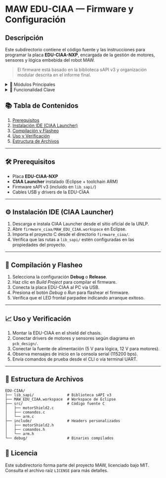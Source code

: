 <h1>MAW EDU-CIAA — Firmware y Configuración</h1>

<h2>Descripción</h2>
<p>Este subdirectorio contiene el código fuente y las instrucciones para programar la placa <strong>EDU-CIAA-NXP</strong>, encargada de la gestión de motores, sensores y lógica embebida del robot MAW.</p>
<blockquote>El firmware está basado en la biblioteca sAPI v3 y organización modular descrita en el informe final. </blockquote>

<details>
  <summary>📝 Módulos Principales</summary>
  <ul>
    <li><code>motorShield2.c/h</code>: Control de drivers L293D y expansión 74HC595</li>
    <li><code>comandos.c/h</code>: Interpretación y envío de comandos</li>
    <li><code>arm.c/h</code>: Lógica de movimiento del brazo (servos)</li>
    <li><code>sapi.c</code>: Adaptación de funciones del firmware sAPI v3</li>
  </ul>
</details>

<details>
  <summary>🚀 Funcionalidad Clave</summary>
  <ul>
    <li>Control de velocidad y dirección de los motores DC</li>
    <li>Lectura de sensores de nivel de batería y disparo de alerta</li>
    <li>Gestión de interrupciones para botones de emergencia</li>
    <li>Comunicación UART/TCP con ESP32-CAM para sinergia de tareas</li>
  </ul>
</details>

<h2>📚 Tabla de Contenidos</h2>
<ol>
  <li><a href="#prerequisitos">Prerequisitos</a></li>
  <li><a href="#instalacion-ide">Instalación IDE (CIAA Launcher)</a></li>
  <li><a href="#compilacion-y-flasheo">Compilación y Flasheo</a></li>
  <li><a href="#uso">Uso y Verificación</a></li>
  <li><a href="#estructura-de-archivos">Estructura de Archivos</a></li>
</ol>
<hr>

<h2 id="prerequisitos">🛠️ Prerequisitos</h2>
<ul>
  <li>Placa <strong>EDU-CIAA-NXP</strong></li>
  <li><strong>CIAA Launcher</strong> instalado (Eclipse + toolchain ARM)</li>
  <li>Firmware sAPI v3 (incluido en <code>lib_sapi/</code>)</li>
  <li>Cables USB y drivers de la EDU-CIAA</li>
</ul>
<hr>

<h2 id="instalacion-ide">⚙️ Instalación IDE (CIAA Launcher)</h2>
<ol>
  <li>Descarga e instala CIAA Launcher desde el sitio oficial de la UNLP.</li>
  <li>Abre <code>firmware_ciaa/MAW_EDU_CIAA.workspace</code> en Eclipse.</li>
  <li>Importa el proyecto C desde el directorio <code>firmware_ciaa/</code>.</li>
  <li>Verifica que las rutas a <code>lib_sapi/</code> estén configuradas en las propiedades del proyecto.</li>
</ol>
<hr>

<h2 id="compilacion-y-flasheo">💾 Compilación y Flasheo</h2>
<ol>
  <li>Selecciona la configuración <strong>Debug</strong> o <strong>Release</strong>.</li>
  <li>Haz clic en <em>Build Project</em> para compilar el firmware.</li>
  <li>Conecta la placa EDU-CIAA al PC vía USB.</li>
  <li>Presiona el botón <em>Debug</em> o <em>Run</em> para flashear el firmware.</li>
  <li>Verifica que el LED frontal parpadee indicando arranque exitoso.</li>
</ol>
<hr>

<h2 id="uso">📈 Uso y Verificación</h2>
<ol>
  <li>Montar la EDU-CIAA en el shield del chasis.</li>
  <li>Conectar drivers de motores y sensores según diagrama en <code>pcb_design/</code>.</li>
  <li>Conectar la fuente de alimentación (5 V para lógica, 12 V para motores).</li>
  <li>Observa mensajes de inicio en la consola serial (115200 bps).</li>
  <li>Envía comandos de prueba desde el CLI o vía terminal UART.</li>
</ol>
<hr>

<h2 id="estructura-de-archivos">📂 Estructura de Archivos</h2>
<pre><code>EDU-CIAA/
├── lib_sapi/               # Biblioteca sAPI v3
├── MAW_EDU_CIAA.workspace  # Workspace de Eclipse
├── src/                    # Código fuente C
│   ├── motorShield2.c
│   ├── comandos.c
│   └── arm.c
├── include/                # Headers personalizados
│   ├── motorShield2.h
│   ├── comandos.h
│   └── arm.h
└── debug/                  # Binaries compilados
</code></pre>


<h2 id="licencia">📄 Licencia</h2>
<p>Este subdirectorio forma parte del proyecto MAW, licenciado bajo MIT. Consulta el archivo raíz <code>LICENSE</code> para más detalles.</p>
